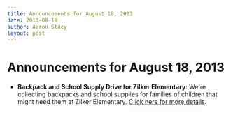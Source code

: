 ```yaml
---
title: Announcements for August 18, 2013
date: 2013-08-18
author: Aaron Stacy
layout: post
---
```


# Announcements for August 18, 2013

 - **Backpack and School Supply Drive for Zilker Elementary**: We're
   collecting backpacks and school supplies for families of children that might
   need them at Zilker Elementary. [Click here for more details][drive].

[drive]: /backpackdrive
